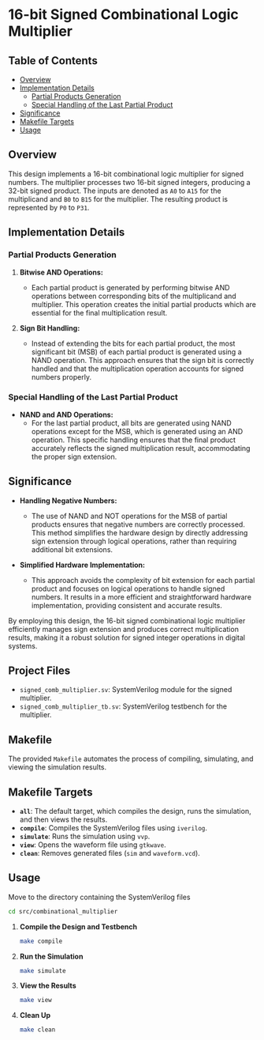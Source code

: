 

# 16-bit Signed Combinational Logic Multiplier

## Table of Contents
- [Overview](#overview)
- [Implementation Details](#implementation-details)
  - [Partial Products Generation](#partial-products-generation)
  - [Special Handling of the Last Partial Product](#special-handling-of-the-last-partial-product)
- [Significance](#significance)
- [Makefile Targets](#makefile-targets)
- [Usage](#usage)

## Overview

This design implements a 16-bit combinational logic multiplier for signed numbers. The multiplier processes two 16-bit signed integers, producing a 32-bit signed product. The inputs are denoted as `A0` to `A15` for the multiplicand and `B0` to `B15` for the multiplier. The resulting product is represented by `P0` to `P31`.

## Implementation Details

### Partial Products Generation

1. **Bitwise AND Operations:**
   - Each partial product is generated by performing bitwise AND operations between corresponding bits of the multiplicand and multiplier. This operation creates the initial partial products which are essential for the final multiplication result.

2. **Sign Bit Handling:**
   - Instead of extending the bits for each partial product, the most significant bit (MSB) of each partial product is generated using a NAND operation. This approach ensures that the sign bit is correctly handled and that the multiplication operation accounts for signed numbers properly.

### Special Handling of the Last Partial Product

- **NAND and AND Operations:**
  - For the last partial product, all bits are generated using NAND operations except for the MSB, which is generated using an AND operation. This specific handling ensures that the final product accurately reflects the signed multiplication result, accommodating the proper sign extension.

## Significance

- **Handling Negative Numbers:**
  - The use of NAND and NOT operations for the MSB of partial products ensures that negative numbers are correctly processed. This method simplifies the hardware design by directly addressing sign extension through logical operations, rather than requiring additional bit extensions.

- **Simplified Hardware Implementation:**
  - This approach avoids the complexity of bit extension for each partial product and focuses on logical operations to handle signed numbers. It results in a more efficient and straightforward hardware implementation, providing consistent and accurate results.

By employing this design, the 16-bit signed combinational logic multiplier efficiently manages sign extension and produces correct multiplication results, making it a robust solution for signed integer operations in digital systems.

## Project Files

- `signed_comb_multiplier.sv`: SystemVerilog module for the signed multiplier.
- `signed_comb_multiplier_tb.sv`: SystemVerilog testbench for the multiplier.
## Makefile
The provided `Makefile` automates the process of compiling, simulating, and viewing the simulation results.

## Makefile Targets

- **`all`**: The default target, which compiles the design, runs the simulation, and then views the results.
- **`compile`**: Compiles the SystemVerilog files using `iverilog`.
- **`simulate`**: Runs the simulation using `vvp`.
- **`view`**: Opens the waveform file using `gtkwave`.
- **`clean`**: Removes generated files (`sim` and `waveform.vcd`).

## Usage
Move to the directory containing the SystemVerilog files
```bash
cd src/combinational_multiplier
```
1. **Compile the Design and Testbench**

   ```bash
   make compile
   ```
2. **Run the Simulation**
    ```bash
    make simulate
    ```
3. **View the Results**
    ```bash
    make view
    ```
4. **Clean Up**
    ```bash
    make clean
    ```
